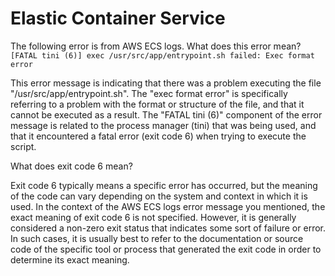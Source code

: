 # Elastic Container Service

The following error is from AWS ECS logs. What does this error mean? 
`[FATAL tini (6)] exec /usr/src/app/entrypoint.sh failed: Exec format error`

This error message is indicating that there was a problem executing the file "/usr/src/app/entrypoint.sh". The "exec format error" is specifically referring to a problem with the format or structure of the file, and that it cannot be executed as a result. The "FATAL tini (6)" component of the error message is related to the process manager (tini) that was being used, and that it encountered a fatal error (exit code 6) when trying to execute the script.

What does exit code 6 mean?

Exit code 6 typically means a specific error has occurred, but the meaning of the code can vary depending on the system and context in which it is used. In the context of the AWS ECS logs error message you mentioned, the exact meaning of exit code 6 is not specified. However, it is generally considered a non-zero exit status that indicates some sort of failure or error. In such cases, it is usually best to refer to the documentation or source code of the specific tool or process that generated the exit code in order to determine its exact meaning.




